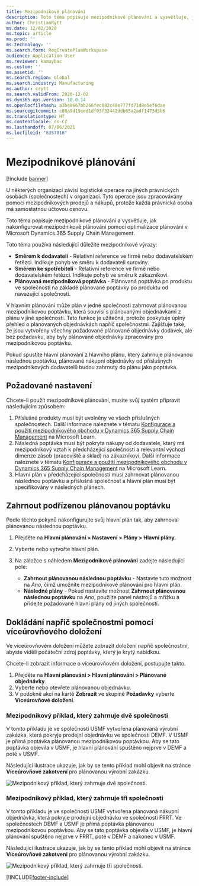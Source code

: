 ```yaml
---
title: Mezipodnikové plánování
description: Toto téma popisuje mezipodnikové plánování a vysvětluje, jak nakonfigurovat mezipodnikové plánování pomocí optimalizace plánování v Microsoft Dynamics 365 Supply Chain Management.
author: ChristianRytt
ms.date: 12/02/2020
ms.topic: article
ms.prod: ''
ms.technology: ''
ms.search.form: ReqCreatePlanWorkspace
audience: Application User
ms.reviewer: kamaybac
ms.custom: ''
ms.assetid: ''
ms.search.region: Global
ms.search.industry: Manufacturing
ms.author: crytt
ms.search.validFrom: 2020-12-02
ms.dyn365.ops.version: 10.0.14
ms.openlocfilehash: a3b48667bb266fec082c48e777fd71d8e5ef6dae
ms.sourcegitcommit: c08a9d19eed1df03f32442ddb65a2adf1473d3b6
ms.translationtype: HT
ms.contentlocale: cs-CZ
ms.lasthandoff: 07/06/2021
ms.locfileid: "6357016"
---
```

# <a name="intercompany-planning"></a>Mezipodnikové plánování

[!include [banner](../../includes/banner.md)]

U některých organizací závisí logistické operace na jiných právnických osobách (společnostech) v organizaci. Tyto operace jsou zpracovávány pomocí mezipodnikových prodejů a nákupů, protože každá právnická osoba má samostatnou účtovou osnovu.

Toto téma popisuje mezipodnikové plánování a vysvětluje, jak nakonfigurovat mezipodnikové plánování pomocí optimalizace plánování v Microsoft Dynamics 365 Supply Chain Management.

Toto téma používá následující důležité mezipodnikové výrazy:

- **Směrem k dodavateli** - Relativní reference ve firmě nebo dodavatelském řetězci. Indikuje pohyb ve směru k dodavateli suroviny.
- **Směrem ke spotřebiteli** - Relativní reference ve firmě nebo dodavatelském řetězci. Indikuje pohyb ve směru k zákazníkovi.
- **Plánovaná mezipodniková poptávka** - Plánovaná poptávka po produktu ve společnosti na základě plánované poptávky po produktu od navazující společnosti.

V hlavním plánování může plán v jedné společnosti zahrnovat plánovanou mezipodnikovou poptávku, která souvisí s plánovanými objednávkami z plánu v jiné společnosti. Tato funkce je užitečná, protože poskytuje úplný přehled o plánovaných objednávkách napříč společnostmi. Zajišťuje také, že jsou vytvořeny všechny požadované plánované objednávky dodávek, ale bez požadavku, aby byly plánované objednávky zpracovány pro mezipodnikovou poptávku.

Pokud spustíte hlavní plánování z hlavního plánu, který zahrnuje plánovanou následnou poptávku, plánované nákupní objednávky od příslušných mezipodnikových dodavatelů budou zahrnuty do plánu jako poptávka.

## <a name="required-setup"></a>Požadované nastavení

Chcete-li použít mezipodnikové plánování, musíte svůj systém připravit následujícím způsobem:

1. Příslušné produkty musí být uvolněny ve všech příslušných společnostech. Další informace naleznete v tématu [Konfigurace a použití mezipodnikového obchodu v Dynamics 365 Supply Chain Management](/learn/modules/configure-use-intercompany-trade-dyn365-supply-chain-mgmt/) na Microsoft Learn.
1. Následná poptávka musí být pokryta nákupy od dodavatele, který má mezipodnikový vztah k předcházející společnosti a relevantní výchozí dimenze zásob (pracoviště a sklad) na zákazníkovi. Další informace naleznete v tématu [Konfigurace a použití mezipodnikového obchodu v Dynamics 365 Supply Chain Management](/learn/modules/configure-use-intercompany-trade-dyn365-supply-chain-mgmt/) na Microsoft Learn.
1. Hlavní plán v předcházející společnosti musí zahrnovat plánovanou následnou poptávku a příslušná společnost a hlavní plán musí být specifikovány v následných plánech.

## <a name="include-planned-downstream-demand"></a>Zahrnout podřízenou plánovanou poptávku

Podle těchto pokynů nakonfigurujte svůj hlavní plán tak, aby zahrnoval plánovanou následnou poptávku.

1. Přejděte na **Hlavní plánování \> Nastavení \> Plány \> Hlavní plány**.
1. Vyberte nebo vytvořte hlavní plán.
1. Na záložce s náhledem **Mezipodnikové plánování** zadejte následující pole:

    - **Zahrnout plánovanou následnou poptávku** - Nastavte tuto možnost na *Ano*, čímž umožníte mezipodnikové plánování pro hlavní plán.
    - **Následné plány** - Pokud nastavíte možnost **Zahrnout plánovanou následnou poptávku** na *Ano*, použijte panel nástrojů a mřížku a přidejte požadované hlavní plány od jiných společností.

## <a name="peg-across-companies-by-using-multilevel-pegging"></a>Dokládání napříč společnostmi pomocí víceúrovňového doložení

Ve víceúrovňovém doložení můžete zobrazit doložení napříč společnostmi, abyste viděli počáteční zdroj poptávky, který je krytý nabídkou.

Chcete-li zobrazit informace o víceúrovňovém doložení, postupujte takto.

1. Přejděte na **Hlavní plánování \> Hlavní plánování \> Plánované objednávky**.
1. Vyberte nebo otevřete plánovanou objednávku.
1. V podokně akcí na kartě **Zobrazit** ve skupině **Požadavky** vyberte **Víceúrovňové doložení**.

### <a name="intercompany-example-that-involves-two-companies"></a>Mezipodnikový příklad, který zahrnuje dvě společnosti

V tomto příkladu je ve společnosti USMF vytvořena plánovaná výrobní zakázka, která pokryje prodejní objednávku ve společnosti DEMF. V USMF je přímá poptávka plánovanou mezipodnikovou poptávkou. Aby se tato poptávka objevila v USMF, je hlavní plánování spuštěno nejprve v DEMF a poté v USMF.

Následující ilustrace ukazuje, jak by se tento příklad mohl objevit na stránce **Víceúrovňové zakotvení** pro plánovanou výrobní zakázku.

![Mezipodnikový příklad, který zahrnuje dvě společnosti.](media/IntercompanyPlanning1.png)

### <a name="intercompany-example-that-involves-three-companies"></a>Mezipodnikový příklad, který zahrnuje tři společnosti

V tomto příkladu je ve společnosti USMF vytvořena plánovaná nákupní objednávka, která pokryje prodejní objednávku ve společnosti FRRT. Ve společnostech DEMF a USMF je přímá poptávka plánovanou mezipodnikovou poptávkou. Aby se tato poptávka objevila v USMF, je hlavní plánování spuštěno nejprve v FRRT, poté v DEMF a nakonec v USMF.

Následující ilustrace ukazuje, jak by se tento příklad mohl objevit na stránce **Víceúrovňové zakotvení** pro plánovanou výrobní zakázku.

![Mezipodnikový příklad, který zahrnuje tři společnosti.](media/IntercompanyPlanning2.png)


[!INCLUDE[footer-include](../../../includes/footer-banner.md)]